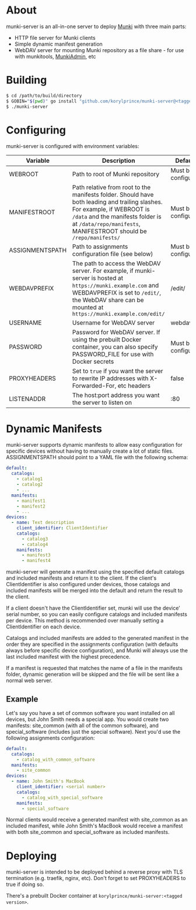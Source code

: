 # About

munki-server is an all-in-one server to deploy [Munki](https://www.munki.org/munki/) with three main parts:

* HTTP file server for Munki clients
* Simple dynamic manifest generation
* WebDAV server for mounting Munki repository as a file share - for use with munkitools, [MunkiAdmin](https://github.com/hjuutilainen/munkiadmin), etc

# Building

```bash
$ cd /path/to/build/directory
$ GOBIN="$(pwd)" go install "github.com/korylprince/munki-server@<tagged version>"
$ ./munki-server
```

# Configuring

munki-server is configured with environment variables:

Variable | Description | Default
-------- | ----------- | -------
WEBROOT | Path to root of Munki repository | Must be configured
MANIFESTROOT | Path relative from root to the manifests folder. Should have both leading and trailing slashes. For example, if WEBROOT is `/data` and the manifests folder is at `/data/repo/manifests`, MANIFESTROOT should be `/repo/manifests/` | Must be configured
ASSIGNMENTSPATH | Path to assignments configuration file (see below) | Must be configured
WEBDAVPREFIX | The path to access the WebDAV server. For example, if munki-server is hosted at `https://munki.example.com` and WEBDAVPREFIX is set to `/edit/`, the WebDAV share can be mounted at `https://munki.example.com/edit/` | /edit/
USERNAME | Username for WebDAV server | webdav
PASSWORD | Password for WebDAV server. If using the prebuilt Docker container, you can also specify PASSWORD_FILE for use with Docker secrets | Must be configured
PROXYHEADERS | Set to `true` if you want the server to rewrite IP addresses with X-Forwarded-For, etc headers | false
LISTENADDR | The host:port address you want the server to listen on | :80

# Dynamic Manifests

munki-server supports dynamic manifests to allow easy configuration for specific devices without having to manually create a lot of static files. ASSIGNMENTSPATH should point to a YAML file with the following schema:

```yaml
default:
  catalogs:
    - catalog1
    - catalog2
    - ...
  manifests:
    - manifest1
    - manifest2
    - ...
devices:
  - name: Text description
    client_identifier: ClientIdentifier
    catalogs:
      - catalog3
      - catalog4
    manifests:
      - manifest3
      - manifest4
```

munki-server will generate a manifest using the specified default catalogs and included manifests and return it to the client. If the client's ClientIdentifier is also configured under devices, those catalogs and included manifests will be merged into the default and return the result to the client.

If a client doesn't have the ClientIdentifier set, munki will use the device' serial number, so you can easily configure catalogs and included manifests per device. This method is recommended over manually setting a ClientIdentifier on each device.

Catalogs and included manifests are added to the generated manifest in the order they are specified in the assignments configuration (with defaults always before specific device configuration), and Munki will always use the last included manifest with the highest precedence.

If a manifest is requested that matches the name of a file in the manifests folder, dynamic generation will be skipped and the file will be sent like a normal web server.

## Example

Let's say you have a set of common software you want installed on all devices, but John Smith needs a special app. You would create two manifests: site_common (with all of the common software), and special_software (includes just the special software). Next you'd use the following assignments configuration:

```yaml
default:
  catalogs:
    - catalog_with_common_software
  manifests:
    - site_common
devices:
  - name: John Smith's MacBook
    client_identifier: <serial number>
    catalogs:
      - catalog_with_special_software
    manifests:
      - special_software
```

Normal clients would receive a generated manifest with site_common as an included manifest, while John Smith's MacBook would receive a manifest with both site_common and special_software as included manifests.

# Deploying

munki-server is intended to be deployed behind a reverse proxy with TLS termination (e.g. traefik, nginx, etc). Don't forget to set PROXYHEADERS to true if doing so.

There's a prebuilt Docker container at `korylprince/munki-server:<tagged version>`.
